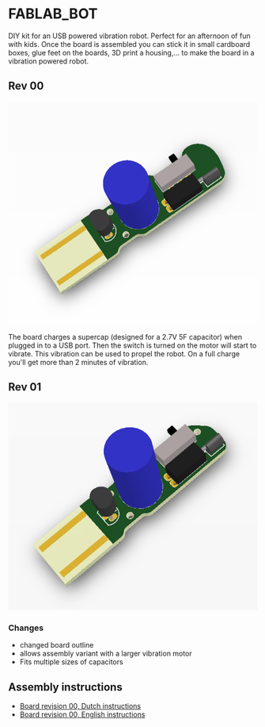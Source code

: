 # FABLAB_BOT
DIY kit for an USB powered vibration robot. Perfect for an afternoon of fun with kids.
Once the board is assembled you can stick it in small cardboard boxes, glue feet on the boards, 3D print a housing,... to make the board in a vibration powered robot.

## Rev 00

![FABLAB_BOT_00](https://raw.githubusercontent.com/phyx-be/FABLAB_BOT/master/FABLAB_BOT_00/3D_VIEW_TOP.png)

The board charges a supercap (designed for a 2.7V 5F capacitor) when plugged in to a USB port. Then the switch is turned on the motor will start to vibrate. This vibration can be used to propel the robot. On a full charge you'll get more than 2 minutes of vibration.

## Rev 01

![FABLAB_BOT_01](https://raw.githubusercontent.com/phyx-be/FABLAB_BOT/master/FABLAB_BOT_01/3D_VIEW_TOP.png)

### Changes

- changed board outline
- allows assembly variant with a larger vibration motor
- Fits multiple sizes of capacitors

## Assembly instructions

- [Board revision 00, Dutch instructions](doc/FABLAB_BOT_00_NL.md)
- [Board revision 00, English instructions](doc/FABLAB_BOT_00_EN.md)
